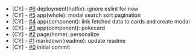<!--
Changelog Format
- [your name] [#issue number](link to issue) {issue title}

NOTE: all lowercase and no ending punctuation marks
-->

- [CY] - [#6](https://github.com/cyril-deguzman/pokedex/issues/6) deployment(hotfix): ignore eslint for now
- [CY] - [#5](https://github.com/cyril-deguzman/pokedex/issues/5) app(whole): modal search sort pagination
- [CY] - [#4](https://github.com/cyril-deguzman/pokedex/issues/4) app(component): link fetched data to cards and create modal
- [CY] - [#3](https://github.com/cyril-deguzman/pokedex/issues/3) app(component): pokecard
- [CY] - [#2](https://github.com/cyril-deguzman/pokedex/issues/2) page(home): personalize
- [CY] - [#1](https://github.com/cyril-deguzman/pokedex/issues/1) markdown(readme): update readme
- [CY] - [#0](https://github.com/cyril-deguzman/pokedex/issues) initial commit
